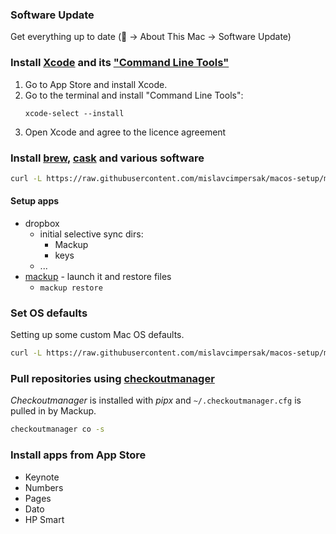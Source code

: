 ### Software Update
Get everything up to date ( -> About This Mac -> Software Update)

### Install [Xcode](https://developer.apple.com/xcode/) and its ["Command Line Tools"](https://developer.apple.com/downloads/index.action)

1. Go to App Store and install Xcode.
2. Go to the terminal and install "Command Line Tools":
    ```
    xcode-select --install
    ```
3. Open Xcode and agree to the licence agreement

### Install [brew](http://brew.sh/), [cask](http://caskroom.io/) and various software
```sh
curl -L https://raw.githubusercontent.com/mislavcimpersak/macos-setup/master/software.sh | bash
```

#### Setup apps
- dropbox
	* initial selective sync dirs:
		+ Mackup
		+ keys
	* ...
- [mackup](https://github.com/lra/mackup) - launch it and restore files
	* `mackup restore`

### Set OS defaults
Setting up some custom Mac OS defaults.
```sh
curl -L https://raw.githubusercontent.com/mislavcimpersak/macos-setup/master/os_defaults.sh | bash
```

### Pull repositories using [checkoutmanager](https://github.com/reinout/checkoutmanager)

_Checkoutmanager_ is installed with _pipx_ and `~/.checkoutmanager.cfg` is pulled in by Mackup.

```sh
checkoutmanager co -s
```

### Install apps from App Store
- Keynote
- Numbers
- Pages
- Dato
- HP Smart
